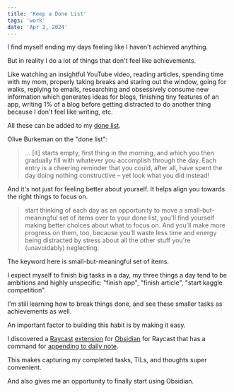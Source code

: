 ```yaml
---
title: 'Keep a Done List'
tags: 'work'
date: 'Apr 2, 2024'
---
```


I find myself ending my days feeling like I haven't achieved anything.

But in reality I do a lot of things that don't feel like achievements.

Like watching an insightful YouTube video, reading articles, spending time with my mom, properly taking breaks and staring out the window, going for walks, replying to emails, researching and obsessively consume new information which generates ideas for blogs, finishing tiny features of an app, writing 1% of a blog before getting distracted to do another thing because I don't feel like writing, etc.

All these can be added to my [done list](https://www.oliverburkeman.com/donelist).

Olive Burkeman on the "done list":

> ... [it] starts empty, first thing in the morning, and which you then gradually fill with whatever you accomplish through the day. Each entry is a cheering reminder that you could, after all, have spent the day doing nothing constructive – yet look what you did instead!

And it's not just for feeling better about yourself. It helps align you towards the right things to focus on.

> start thinking of each day as an opportunity to move a small-but-meaningful set of items over to your done list, you'll find yourself making better choices about what to focus on. And you’ll make more progress on them, too, because you’ll waste less time and energy being distracted by stress about all the other stuff you're (unavoidably) neglecting.

The keyword here is small-but-meaningful set of items.

I expect myself to finish big tasks in a day, my three things a day tend to be ambitions and highly unspecific: "finish app", "finish article", "start kaggle competition".

I'm still learning how to break things done, and see these smaller tasks as achievements as well.

An important factor to building this habit is by making it easy.

I discovered a [Raycast](https://www.raycast.com/) [extension](https://www.raycast.com/KevinBatdorf/obsidian) for [Obsidian](https://obsidian.md/about) for Raycast that has a command for [appending to daily note](https://github.com/KevinBatdorf/obsidian-raycast#daily-note).

This makes capturing my completed tasks, TILs, and thoughts super convenient.

And also gives me an opportunity to finally start using Obsidian.
